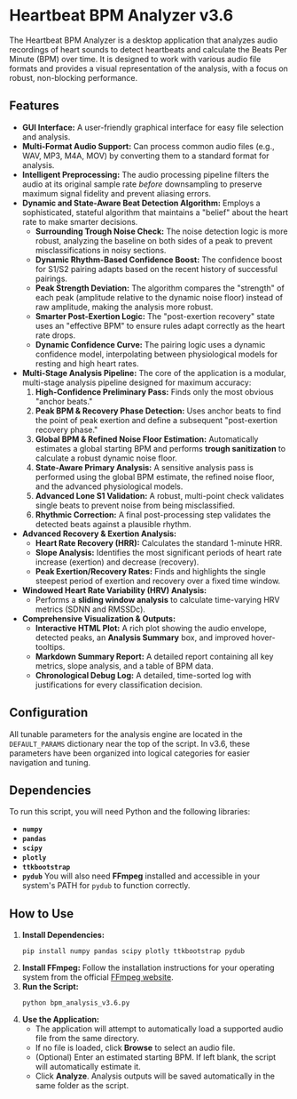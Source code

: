 # Heartbeat BPM Analyzer v3.6
The Heartbeat BPM Analyzer is a desktop application that analyzes audio recordings of heart sounds to detect heartbeats and calculate the Beats Per Minute (BPM) over time. It is designed to work with various audio file formats and provides a visual representation of the analysis, with a focus on robust, non-blocking performance.
## Features
- **GUI Interface:** A user-friendly graphical interface for easy file selection and analysis.
- **Multi-Format Audio Support:** Can process common audio files (e.g., WAV, MP3, M4A, MOV) by converting them to a standard format for analysis.
- **Intelligent Preprocessing:** The audio processing pipeline filters the audio at its original sample rate _before_ downsampling to preserve maximum signal fidelity and prevent aliasing errors.
- **Dynamic and State-Aware Beat Detection Algorithm:** Employs a sophisticated, stateful algorithm that maintains a "belief" about the heart rate to make smarter decisions.
    - **Surrounding Trough Noise Check:** The noise detection logic is more robust, analyzing the baseline on both sides of a peak to prevent misclassifications in noisy sections.
    - **Dynamic Rhythm-Based Confidence Boost:** The confidence boost for S1/S2 pairing adapts based on the recent history of successful pairings.
    - **Peak Strength Deviation:** The algorithm compares the "strength" of each peak (amplitude relative to the dynamic noise floor) instead of raw amplitude, making the analysis more robust.
    - **Smarter Post-Exertion Logic:** The "post-exertion recovery" state uses an "effective BPM" to ensure rules adapt correctly as the heart rate drops.
    - **Dynamic Confidence Curve:** The pairing logic uses a dynamic confidence model, interpolating between physiological models for resting and high heart rates.
- **Multi-Stage Analysis Pipeline:** The core of the application is a modular, multi-stage analysis pipeline designed for maximum accuracy:
    1. **High-Confidence Preliminary Pass:** Finds only the most obvious "anchor beats."
    2. **Peak BPM & Recovery Phase Detection:** Uses anchor beats to find the point of peak exertion and define a subsequent "post-exertion recovery phase."
    3. **Global BPM & Refined Noise Floor Estimation:** Automatically estimates a global starting BPM and performs **trough sanitization** to calculate a robust dynamic noise floor.
    4. **State-Aware Primary Analysis:** A sensitive analysis pass is performed using the global BPM estimate, the refined noise floor, and the advanced physiological models.
    5. **Advanced Lone S1 Validation:** A robust, multi-point check validates single beats to prevent noise from being misclassified.
    6. **Rhythmic Correction:** A final post-processing step validates the detected beats against a plausible rhythm.
- **Advanced Recovery & Exertion Analysis:**
    - **Heart Rate Recovery (HRR):** Calculates the standard 1-minute HRR.
    - **Slope Analysis:** Identifies the most significant periods of heart rate increase (exertion) and decrease (recovery).
    - **Peak Exertion/Recovery Rates:** Finds and highlights the single steepest period of exertion and recovery over a fixed time window.
- **Windowed Heart Rate Variability (HRV) Analysis:**
    - Performs a **sliding window analysis** to calculate time-varying HRV metrics (SDNN and RMSSDc).
- **Comprehensive Visualization & Outputs:**
    - **Interactive HTML Plot:** A rich plot showing the audio envelope, detected peaks, an **Analysis Summary** box, and improved hover-tooltips.
    - **Markdown Summary Report:** A detailed report containing all key metrics, slope analysis, and a table of BPM data.
    - **Chronological Debug Log:** A detailed, time-sorted log with justifications for every classification decision.
## Configuration
All tunable parameters for the analysis engine are located in the `DEFAULT_PARAMS` dictionary near the top of the script. In v3.6, these parameters have been organized into logical categories for easier navigation and tuning.
## Dependencies
To run this script, you will need Python and the following libraries:
- **`numpy`**
- **`pandas`**
- **`scipy`**
- **`plotly`**
- **`ttkbootstrap`**
- **`pydub`**
You will also need **FFmpeg** installed and accessible in your system's PATH for `pydub` to function correctly.
## How to Use
1. **Install Dependencies:**
    ```
    pip install numpy pandas scipy plotly ttkbootstrap pydub
    ```
2. **Install FFmpeg:** Follow the installation instructions for your operating system from the official [FFmpeg website](https://ffmpeg.org/download.html "null").
3. **Run the Script:**
    ```
    python bpm_analysis_v3.6.py
    ```
4. **Use the Application:**
    - The application will attempt to automatically load a supported audio file from the same directory.
    - If no file is loaded, click **Browse** to select an audio file.
    - (Optional) Enter an estimated starting BPM. If left blank, the script will automatically estimate it.
    - Click **Analyze**. Analysis outputs will be saved automatically in the same folder as the script.